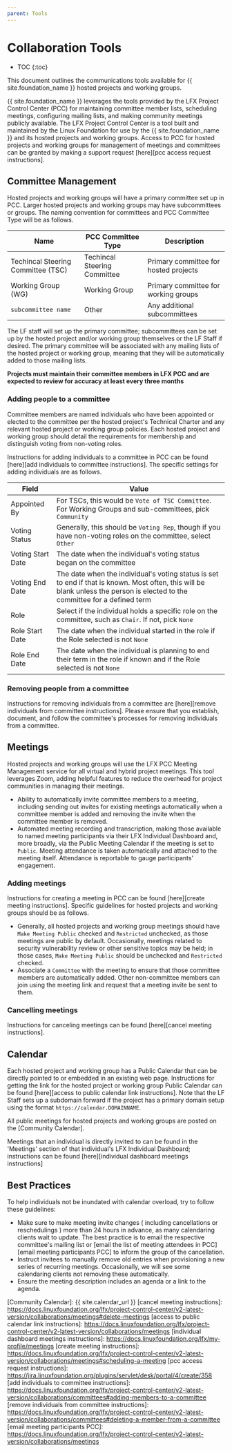```yaml
---
parent: Tools
---
```


# Collaboration Tools

* TOC
{:toc}

This document outlines the communications tools available for {{ site.foundation_name }} hosted projects and working groups.

{{ site.foundation_name }} leverages the tools provided by the LFX Project Control Center (PCC) for maintaining committee member lists, scheduling meetings, configuring mailing lists, and making community meetings publicly available. The LFX Project Control Center is a tool built and maintained by the Linux Foundation for use by the {{ site.foundation_name }} and its hosted projects and working groups. Access to PCC for hosted projects and working groups for management of meetings and committees can be granted by making a support request [here][pcc access request instructions].

## Committee Management

Hosted projects and working groups will have a primary committee set up in PCC. Larger hosted projects and working groups may have subcommittees or groups. The naming convention for committees and PCC Committee Type will be as follows.

|Name|PCC Committee Type|Description|
|---|---|---|
|Techincal Steering Committee (TSC)|Techincal Steering Committee|Primary committee for hosted projects|
|Working Group (WG)|Working Group|Primary committee for working groups|
|`subcommittee name`|Other|Any additional subcommittees|

The LF staff will set up the primary committee; subcommittees can be set up by the hosted project and/or working group themselves or the LF Staff if desired. The primary committee will be associated with any mailing lists of the hosted project or working group, meaning that they will be automatically added to those mailing lists.

**Projects must maintain their committee members in LFX PCC and are expected to review for accuracy at least every three months**

### Adding people to a committee

Committee members are named individuals who have been appointed or elected to the committee per the hosted project's Technical Charter and any relevant hosted project or working group policies. Each hosted project and working group should detail the requirements for membership and distinguish voting from non-voting roles.

Instructions for adding individuals to a committee in PCC can be found [here][add individuals to committee instructions]. The specific settings for adding individuals are as follows.

|Field|Value|
|---|---|
|Appointed By|For TSCs, this would be `Vote of TSC Committee`. For Working Groups and sub-committees, pick `Community`|
|Voting Status|Generally, this should be `Voting Rep`, though if you have non-voting roles on the committee, select `Other`|
|Voting Start Date|The date when the individual's voting status began on the committee|
|Voting End Date|The date when the individual's voting status is set to end if that is known. Most often, this will be blank unless the person is elected to the committee for a defined term|
|Role|Select if the individual holds a specific role on the committee, such as `Chair`. If not, pick `None`|
|Role Start Date|The date when the individual started in the role if the Role selected is not `None`|
|Role End Date|The date when the individual is planning to end their term in the role if known and if the Role selected is not `None`|

### Removing people from a committee

Instructions for removing individuals from a committee are [here][remove individuals from committee instructions]. Please ensure that you establish, document, and follow the committee's processes for removing individuals from a committee.

## Meetings

Hosted projects and working groups will use the LFX PCC Meeting Management service for all virtual and hybrid project meetings. This tool leverages Zoom, adding helpful features to reduce the overhead for project communities in managing their meetings.

- Ability to automatically invite committee members to a meeting, including sending out invites for existing meetings automatically when a committee member is added and removing the invite when the committee member is removed.
- Automated meeting recording and transcription, making those available to named meeting participants via their LFX Individual Dashboard and, more broadly, via the Public Meeting Calendar if the meeting is set to `Public`.
Meeting attendance is taken automatically and attached to the meeting itself. Attendance is reportable to gauge participants' engagement.

### Adding meetings

Instructions for creating a meeting in PCC can be found [here][create meeting instructions]. Specific guidelines for hosted projects and working groups should be as follows.

- Generally, all hosted projects and working group meetings should have `Make Meeting Public` checked and `Restricted` unchecked, as those meetings are public by default. Occasionally, meetings related to security vulnerability review or other sensitive topics may be held; in those cases, `Make Meeting Public` should be unchecked and `Restricted` checked.
- Associate a `Committee` with the meeting to ensure that those committee members are automatically added. Other non-committee members can join using the meeting link and request that a meeting invite be sent to them.

### Cancelling meetings

Instructions for canceling meetings can be found [here][cancel meeting instructions].

## Calendar

Each hosted project and working group has a Public Calendar that can be directly pointed to or embedded in an existing web page. Instructions for getting the link for the hosted project or working group Public Calendar can be found [here][access to public calendar link instructions]. Note that the LF Staff sets up a subdomain forward if the project has a primary domain setup using the format `https://calendar.DOMAINNAME`.

All public meetings for hosted projects and working groups are posted on the [Community Calendar]. 

Meetings that an individual is directly invited to can be found in the 'Meetings' section of that individual's LFX Individual Dashboard; instructions can be found [here][individual dashboard meetings instructions]

## Best Practices

To help individuals not be inundated with calendar overload, try to follow these guidelines:

- Make sure to make meeting invite changes ( including cancellations or reschedulings ) more than 24 hours in advance, as many calendaring clients wait to update. The best practice is to email the respective committee's mailing list or [email the list of meeting attendees in PCC][email meeting participants PCC] to inform the group of the cancellation.
- Instruct invitees to manually remove old entries when provisioning a new series of recurring meetings. Occasionally, we will see some calendaring clients not removing these automatically.
- Ensure the meeting description includes an agenda or a link to the agenda.

[Community Calendar]: {{ site.calendar_url }}
[cancel meeting instructions]: https://docs.linuxfoundation.org/lfx/project-control-center/v2-latest-version/collaborations/meetings#delete-meetings
[access to public calendar link instructions]: https://docs.linuxfoundation.org/lfx/project-control-center/v2-latest-version/collaborations/meetings
[individual dashboard meetings instructions]: https://docs.linuxfoundation.org/lfx/my-profile/meetings
[create meeting instructions]: https://docs.linuxfoundation.org/lfx/project-control-center/v2-latest-version/collaborations/meetings#scheduling-a-meeting
[pcc access request instructions]: https://jira.linuxfoundation.org/plugins/servlet/desk/portal/4/create/358
[add individuals to committee instructions]: https://docs.linuxfoundation.org/lfx/project-control-center/v2-latest-version/collaborations/committees#adding-members-to-a-committee
[remove individuals from committee instructions]: https://docs.linuxfoundation.org/lfx/project-control-center/v2-latest-version/collaborations/committees#deleting-a-member-from-a-committee
[email meeting participants PCC]: https://docs.linuxfoundation.org/lfx/project-control-center/v2-latest-version/collaborations/meetings
